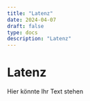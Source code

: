 ```yaml
---
title: "Latenz"
date: 2024-04-07
draft: false
type: docs
description: "Latenz"
---
```


# Latenz

Hier könnte Ihr Text stehen